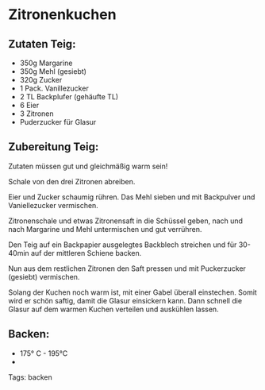 Zitronenkuchen
==============


Zutaten Teig:
-------------
 * 350g Margarine
 * 350g Mehl (gesiebt)
 * 320g Zucker
 * 1 Pack. Vanillezucker
 * 2 TL Backplufer (gehäufte TL)
 * 6 Eier
 * 3 Zitronen
 * Puderzucker für Glasur


Zubereitung Teig:
-------------

Zutaten müssen gut und gleichmäßig warm sein!

Schale von den drei Zitronen abreiben.

Eier und Zucker schaumig rühren. Das Mehl sieben und mit Backpulver und Vaniellezucker vermischen.

Zitronenschale und etwas Zitronensaft in die Schüssel geben, nach und nach Margarine und Mehl untermischen
und gut verrühren.

Den Teig auf ein Backpapier ausgelegtes Backblech streichen und für 30-40min auf der mittleren Schiene backen.

Nun aus dem restlichen Zitronen den Saft pressen und mit Puckerzucker (gesiebt) vermischen.

Solang der Kuchen noch warm ist, mit einer Gabel überall einstechen. Somit wird er schön saftig, damit die Glasur
einsickern kann. Dann schnell die Glasur auf dem warmen Kuchen verteilen und auskühlen lassen.


Backen:
-------------
 * 175° C - 195°C
 *

Tags: backen
